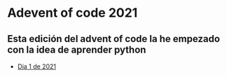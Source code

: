 # Adevent of code 2021

## Esta edición del advent of code la he empezado con la idea de aprender python

- [Dia 1 de 2021](https://github.com/drzkn/AdventOfCode2021/blob/main/src/Day1/Day1.py)
